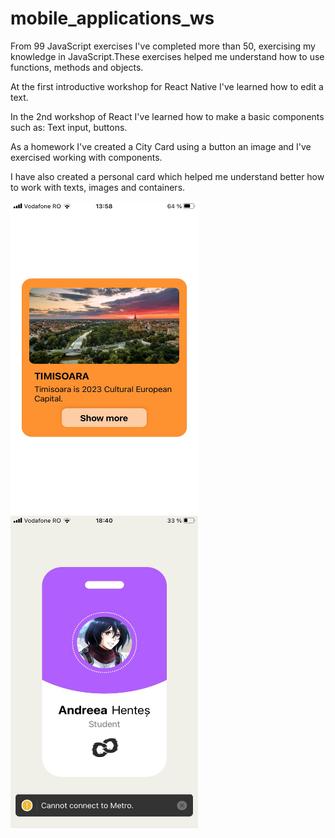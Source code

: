 # mobile_applications_ws
From 99 JavaScript exercises I've completed more than 50, exercising my knowledge in JavaScript.These exercises helped me understand how to use functions, methods and objects.

At the first introductive workshop for React Native I've learned how to edit a text.

In the 2nd workshop of React I've learned how to make a basic components such as: Text input, buttons.

As a homework I've created a City Card using a button an image and I've exercised working with components.

I have also created a personal card which helped me  understand better how to work with texts, images and containers.


<img src ="./readme_photos/CityCard.jpg" width = "300" height ="500"/> 
<img src ="./readme_photos/badge.jpg" width = "300" height ="500"/> 
